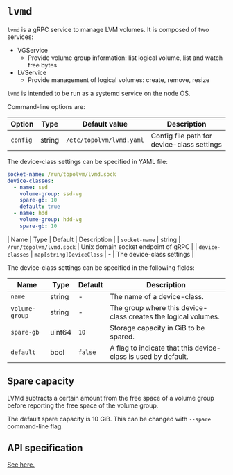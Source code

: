 `lvmd`
======

`lvmd` is a gRPC service to manage LVM volumes.  It is composed of two services:
- VGService
    - Provide volume group information: list logical volume, list and watch free bytes
- LVService
    - Provide management of logical volumes: create, remove, resize

`lvmd` is intended to be run as a systemd service on the node OS.

Command-line options are:

| Option         | Type   | Default value            | Description                                |
| -------------- | ------ | ------------------------ | ------------------------------------------ |
| `config`       | string | `/etc/topolvm/lvmd.yaml` | Config file path for device-class settings |

The device-class settings can be specified in YAML file:

```yaml
socket-name: /run/topolvm/lvmd.sock
device-classes:
  - name: ssd
    volume-group: ssd-vg
    spare-gb: 10
    default: true
  - name: hdd
    volume-group: hdd-vg
    spare-gb: 10
```

| Name             | Type                     | Default                  | Description                         |
| `socket-name`    | string                   | `/run/topolvm/lvmd.sock` | Unix domain socket endpoint of gRPC |
| `device-classes` | `map[string]DeviceClass` | -                        | The device-class settings           |

The device-class settings can be specified in the following fields:

| Name           | Type   | Default | Description                                                    |
| -------------- | ------ | ------- | -------------------------------------------------------------- |
| `name`         | string | -       | The name of a device-class.                                    |
| `volume-group` | string | -       | The group where this device-class creates the logical volumes. |
| `spare-gb`     | uint64 | `10`    | Storage capacity in GiB to be spared.                          |
| `default`      | bool   | `false` | A flag to indicate that this device-class is used by default.  |


Spare capacity
--------------

LVMd subtracts a certain amount from the free space of a volume group before
reporting the free space of the volume group.

The default spare capacity is 10 GiB.  This can be changed with `--spare` command-line flag.

API specification
-----------------

[See here.](./lvmd-protocol.md)
